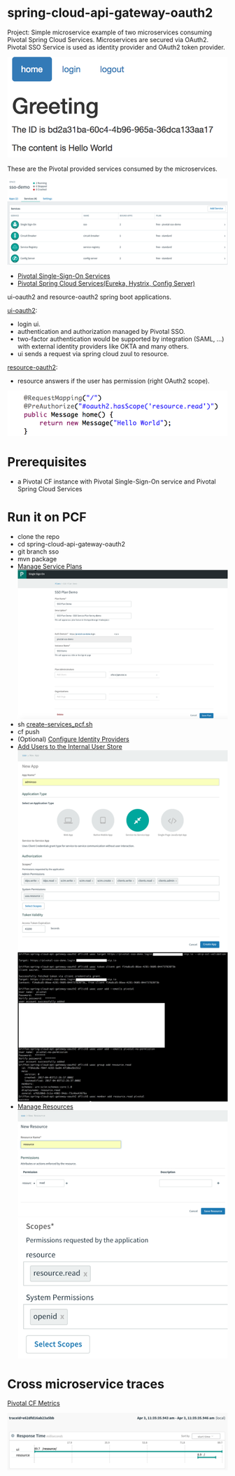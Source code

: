 # spring-cloud-api-gateway-oauth2

Project: Simple microservice example of two microservices consuming Pivotal Spring Cloud Services. Microservices are secured via OAuth2. Pivotal SSO Service is used as identity provider and OAuth2 token provider.

![GitHub Logo](/images/ui.png)

These are the Pivotal provided services consumed by the microservices.

![GitHub Logo](/images/services.png)

- [Pivotal Single-Sign-On Services](https://docs.pivotal.io/p-identity/1-3/index.html)
- [Pivotal Spring Cloud Services(Eureka, Hystrix, Config Server) ](http://docs.pivotal.io/spring-cloud-services/1-3/common/index.html)

ui-oauth2 and resource-oauth2 spring boot applications.

[ui-oauth2](/ui-oauth2):
- login ui.
- authentication and authorization managed by Pivotal SSO.
- two-factor authentication would be supported by integration (SAML, ...) with external identity providers like OKTA and many others.
- ui sends a request via spring cloud zuul to resource.

[resource-oauth2](/resource-oauth2):
- resource answers if the user has permission (right OAuth2 scope).

![GitHub Logo](/images/scope.png)

# Prerequisites

- a Pivotal CF instance with Pivotal Single-Sign-On service and Pivotal Spring Cloud Services

# Run it on PCF

- clone the repo
- cd spring-cloud-api-gateway-oauth2
- git branch sso
- mvn package
- [Manage Service Plans](http://docs.pivotal.io/p-identity/1-3/manage-service-plans.html)
  ![GitHub Logo](/images/plan.png)
- sh
    [create-services_pcf.sh](/create-services_pcf.sh)    
- cf push
- (Optional) [Configure Identity Providers](http://docs.pivotal.io/p-identity/1-3/configure-id-providers.html#config-int-store)
- [Add Users to the Internal User Store](http://docs.pivotal.io/p-identity/1-3/configure-id-providers.html#add-to-int)
![GitHub Logo](/images/admin.png)
![GitHub Logo](/images/user.png)
- [Manage Resources](http://docs.pivotal.io/p-identity/1-3/manage-resources.html)
  ![GitHub Logo](/images/permission.png)
  ![GitHub Logo](/images/scopes.png)

# Cross microservice traces
[Pivotal CF Metrics](https://docs.pivotal.io/pcf-metrics/1-3/index.html)

![GitHub Logo](/images/trace.png)

